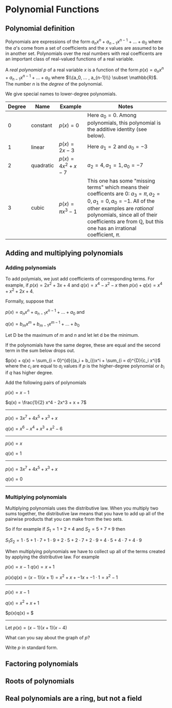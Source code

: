 # Polynomial Functions

## Polynomial definition
Polynomials are expressions of the form $a_nx^n + a_{n-1}x^{n-1} + ... + a_0$ where the $a$'s come from a set of coefficients
and the $x$ values are assumed to be in another set.  Polynomials over the real numbers with real coefficents are an important
class of real-valued functions of a real variable.

A _real polynomial_ $p$ of a real variable $x$ is a function of the form $p(x) = a_nx^n + a_{n-1}x^{n-1} + ... + a_0$
where $\\{a_0, ... , a_{n-1}\\} \subset \mathbb{R}$.  The number $n$ is the _degree_ of the polynomial.

We give special names to lower-degree polynomials.

| Degree    | Name | Example | Notes |
| -------- | ------- | ------- | ----- |
| 0   | constant | $p(x) = 0$ | Here $a_0 = 0$. Among polynomials, this polynomial is the additive identity (see below).|
| 1 | linear | $p(x) = 2x - 3$ | Here $a_1 = 2$ and $a_0 = -3$ |
| 2 | quadratic | $p(x) = 4x^2 + x - 7$ | $a_2 = 4, a_1 = 1, a_0 = -7$|
| 3 | cubic | $p(x) = \pi x^3 - 1$| This one has some "missing terms" which means their coefficents are $0$:  $a_3 = \pi, a_2 = 0, a_1 = 0, a_0 = -1$. All of the other examples are _rational_ polynomials, since all of their coefficients are from $\mathbb{Q}$, but this one has an irrational coefficient, $\pi$.|

## Adding and multiplying polynomials
### Adding polynomials
To add polymials, we just add coefficients of corresponding terms.  For example, if $p(x) = 2x^2 + 3x + 4$ and
$q(x) = x^4-x^2 -x$ then $p(x) + q(x) = x^4 + x^2 + 2x + 4$.

Formally, suppose that 

$p(x) = a_nx^n + a_{n-1}x^{n-1} + ... + a_0$ and

$q(x) = b_mx^m + b_{m-1}x^{m-1} + ... + b_0$

Let D be the maximum of $m$ and $n$ and let let d be the minimum. 

If the polynomials have the same degree, these are equal and the second term in the sum below drops out.

$p(x) + q(x) = \sum_{i = 0}^{d}{(a_i + b_i})x^i + \sum_{i = d}^{D}{c_i x^i}$ where the $c_i$ are equal to 
$a_i$ values if $p$ is the higher-degree polynomial or $b_i$ if $q$ has higher degree.

Add the following pairs of polynomials

$p(x) = x - 1$

$q(x) = \frac{1}{2} x^4 - 2x^3 + x + 7$

---

$p(x) = 3x^7 + 4x^5 + x^3 + x$

$q(x) = x^6 - x^4 + x^3 + x^2 - 6$

---
    
$p(x) = x$

$q(x) = 1$

---
    
$p(x) = 3x^7 + 4x^5 + x^3 + x$

$q(x) = 0$

---    

### Multiplying polynomials
Multiplying polynomials uses the distributive law.  When you multiply two sums together, the distributive law means that you have to add up all of the pairwise products that you can make from the two sets. 

So if for example if $S_1 = 1 + 2 + 4$ and $S_2 = 5 + 7 + 9$ then

$S_1 S_2 = 1 \cdot 5 + 1 \cdot 7 + 1 \cdot 9 + 2 \cdot 5 + 2 \cdot 7 + 2 \cdot 9 + 4 \cdot 5 + 4 \cdot 7 + 4 \cdot 9$

When multiplying polynomials we have to collect up all of the terms created by applying the distributive law.  For example

$p(x) = x - 1$
$q(x) = x + 1$

$p(x)q(x) = (x - 1) (x + 1) = x^2 + x + -1x + -1 \cdot 1 = x^2 - 1$

---

$p(x) = x-1$

$q(x) = x^{2}+x+1$

$p(x)q(x) = $

---

Let $p(x)= (x - 1)(x + 1)(x-4)$

What can you say about the graph of $p$?

Write $p$ in standard form.

## Factoring polynomials

## Roots of polynomials

## Real polynomials are a ring, but not a field

